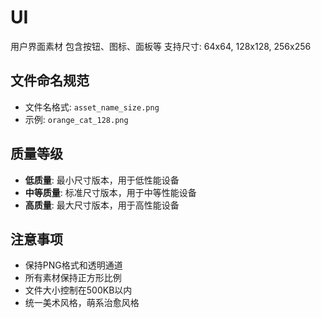 # UI

用户界面素材
包含按钮、图标、面板等
支持尺寸: 64x64, 128x128, 256x256

## 文件命名规范

- 文件名格式: `asset_name_size.png`
- 示例: `orange_cat_128.png`

## 质量等级

- **低质量**: 最小尺寸版本，用于低性能设备
- **中等质量**: 标准尺寸版本，用于中等性能设备  
- **高质量**: 最大尺寸版本，用于高性能设备

## 注意事项

- 保持PNG格式和透明通道
- 所有素材保持正方形比例
- 文件大小控制在500KB以内
- 统一美术风格，萌系治愈风格

